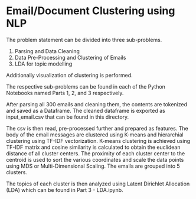 # Email/Document Clustering using NLP

The problem statement can be divided into three sub-problems.

1. Parsing and Data Cleaning
2. Data Pre-Processing and Clustering of Emails
3. LDA for topic modelling

Additionally visualization of clustering is performed.

The respective sub-problems can be found in each of the Python Notebooks named Parts 1, 2, and 3 respectively.

After parsing all 300 emails and cleaning them, the contents are tokenized and saved as a Dataframe.
The cleaned dataframe is exported as input_email.csv that can be found in this directory.

The csv is then read, pre-processed further and prepared as features.
The body of the email messages are clustered using K-means and hierarchial clustering using TF-IDF vectorization.
K-means clustering is achieved using TF-IDF matrix and cosine similarity is calculated to obtain the euclidean distance of all cluster centers.
The proximity of each cluster center to the centroid is used to sort the various coordinates and scale the data points using MDS or Multi-Dimensional Scaling.
The emails are grouped into 5 clusters.

The topics of each cluster is then analyzed using Latent Dirichlet Allocation (LDA) which can be found in Part 3 - LDA.ipynb.




